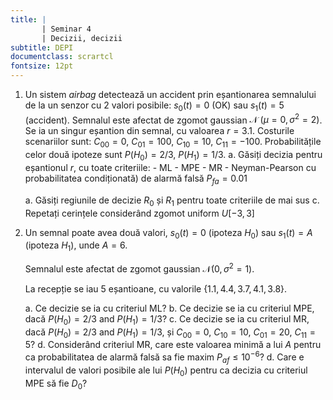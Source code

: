 ```yaml
---
title: | 
       | Seminar 4
       | Decizii, decizii
subtitle: DEPI
documentclass: scrartcl
fontsize: 12pt
---
```



1. Un sistem *airbag* detectează un accident prin eșantionarea semnalului de la un senzor
 cu 2 valori posibile: $s_0(t) = 0$ (OK) sau $s_1(t) = 5$ (accident).
Semnalul este afectat de zgomot gaussian $\mathcal{N}\;(\mu=0, \sigma^2=2)$.
Se ia un singur eșantion din semnal, cu valoarea $r = 3.1$.
Costurile scenariilor sunt: $C_{00} = 0$, $C_{01} = 100$, $C_{10} = 10$, $C_{11} = -100$.
Probabilitățile celor două ipoteze sunt $P(H_0) = 2/3$, $P(H_1) = 1/3$.
    a. Găsiți decizia pentru eșantionul $r$, cu toate criteriile:
       - ML 
       - MPE
       - MR
       - Neyman-Pearson cu probabilitatea condiționată) de alarmă falsă $P_{fa} = 0.01$
       
    a. Găsiți regiunile de decizie $R_0$ și $R_1$ pentru toate criteriile de mai sus
    c. Repetați cerințele considerând zgomot uniform $U[-3, 3]$


2. Un semnal poate avea două valori, $s_0(t) = 0$ (ipoteza $H_0$) sau $s_1(t) = A$ (ipoteza $H_1$), 
unde $A = 6$. 

   Semnalul este afectat de zgomot gaussian $\mathcal{N}(0, \sigma^2=1)$.
   
   La recepție se iau 5 eșantioane, cu valorile $\left\{ 1.1, 4.4, 3.7, 4.1, 3.8 \right\}$.
   
    a. Ce decizie se ia cu criteriul ML?
    b. Ce decizie se ia cu criteriul MPE, dacă $P(H_0) = 2/3$ and $P(H_1) = 1/3$?
    c. Ce decizie se ia cu criteriul MR, dacă $P(H_0) = 2/3$ and $P(H_1) = 1/3$, și $C_{00} = 0$, $C_{10} = 10$, $C_{01} = 20$, $C_{11} = 5$?
    d. Considerând criteriul MR, care este valoarea minimă a lui $A$ pentru ca probabilitatea de alarmă falsă sa fie maxim $P_{af} \leq 10^{-6}$?
    d. Care e intervalul de valori posibile ale lui $P(H_0)$ pentru ca decizia cu criteriul MPE să fie $D_0$?
